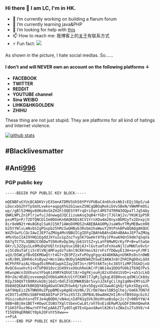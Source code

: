 ### Hi there 👋 I am LC, I'm in HK.


- 🔭 I’m currently working on building a flarum forum
- 🌱 I’m currently learning java&PHP
- 🤔 I’m looking for help with [this](https://github.com/dexif/telegram)
- 📫 How to reach me: 我博客上的[关于](https://blog.alevel.tech/about/)有联系方式
- ⚡ Fun fact: ![](https://stallman.org/no-facebook.png)

As shown in the picture, I hate social medias. So......
#### I don't and will NEVER own an account on the following platforms ↓
- **FACEBOOK**
- **TWITTER**
- **REDDIT**
- **YOUTUBE channel**
- **Sina WEIBO**
- **LIHKG&HKGOLDEN**
- **ZHIHU**



These thing are not just stupid. They are platforms for all kind of hatings and Internet violence.

[![github stats](https://github-readme-stats.vercel.app/api?username=LCinHK)](https://github.com/anuraghazra/github-readme-stats)


## #Blacklivesmatter
## #Anti[996](https://996.icu)

### PGP public key
```
-----BEGIN PGP PUBLIC KEY BLOCK-----

mQENBFuGYUsBCADKVrzEXSmnATDMV5Uh50YPYVPUBaC4n6hzksNbIcEQj38p5/uA
LDocxbG2hYTp5mXLvwko+aqpgXhG2G1uwxZSNCgQBGqRokibVv5BeN/VWmMFmOSi
wp//gBl52HWgv8OKo0oSkZH2hlOQESY9frqOrzXqnl4M5T4TRRW3OQpaTlJq54Ay
QWKLWPLZn1PlrjwfujJdnwwgdJQC1izumAsq3qB4rYGDrjTJGlWj2v/YKUK1pP5R
pxuMTp+P/7ZDTQNCDiIm0DOoKn0AQK6Di8CV1YrnXDw4m2OnyxBbM2yTx2DnxpjU
8ir8eWN2t+Wu8GKqlSaHJ15Kf1AWoDXMQS2nABEBAAG0MyJsaW9uYTMyMEBwcm90
b25tYWlsLmNvbSIgPGxpb25hMzIwQHByb3Rvbm1haWwuY29tPokBPwQQAQgAKQUC
W4ZhSwYLCQcIAwIJEP7aZMUg4MsVBBUICgIDFgIBAhkBAhsDAh4BAAoJEP7aZMUg
4MsVGoIIAI9YHQ1EgddJkYu2u1pZozTvg5K7Gwmkt9f8y1FRsw69Qn59dm7qSqVa
OA7gTCTVL3QBNJCO6DwTS98nRvDp3Hyjb61VtSZ+yLaYF6MwM2rKyfP+B+wt5aGm
6Kr/L32Zgu1Le9MuDqYUQltn1kpVux16BjAJ+lGutumTxFnXoaNjlCoMWUle9vSr
xj5Cd9uTaFji5rOlVNjAMFaydzTs8nl9CKKYmoi92rnFsffDQwyE13H+o+yF/MF1
aqV/DSWCpfBvOIKMOwQtrt4G7+ZD3PZzxFxPOygFgqc4X4DKNAynU9KRs0stn0WB
ssR/80L1DHh6cXsByw2+Wcn1Wu/BUDy5AQ0EW4ZhSwEIAKWJn8rZhRIRgD0xLGOX
WCPhFRFazALYOagd5cRMo01wphIZay28T3s+/0P5t6KTojkc385Y1zMPJ5GkDjxU
0vQC6uuehch1+XTUP8O10zc2U49VsxOUuhReUACrPjN614a1DDUfU0k2T69Q7PvS
HEwnpWcn3UXhvnsYFbq6149RYkQhUCt8/+OgFKjouHj82sXhd41SVD+i+a51cLkQ
R9+2m/4EdDjovxemqbIVObGa0KdcU1tFCKWXlTJgRj1gkqL85BHvoLqd9KiCk8dy
RIpJ50QXTt00RXvkU8j16d1r0dlZlO2MWKBSBr5vynJZkFgCilXgIqHN+EMYsGJP
Db8AEQEAAYkBKQQYAQgAEwUCW4ZhSwkQ/tpkxSDgyxUCGwwACgkQ/tpkxSDgyxVL
GAf9HpEizZ6TNNO0uIPppBMEvpAg6EvUzNk/ZCrOm7AexlQB5glhej/Gm6k7DN7d
eCDV71vEMOzSbBFH4EA8IPaFJF5vzX57Zc1RPB4L9bwAH42HIiRroTB9SUgcbzXJ
PGsico8uhto+dTFJe4qBODH/vN4oLnIdFN1qSVk3HzHYueBs6pc2crZ+00bYtW/4
08B+8Bj8e1BET+HOwoCIU8U7XgltSbenCwL8t/ohT6vEidERwMJpGDFI0mXQmwhA
F1GH3fXuz96w/nFFfmCpAAkZT7ydOlq6TEvGpaxdAwnl82KslxZWaIs2Tu9V8/+4
fI5Q99qERN8CY0pk2OFshY5Xww==
=+PiA
-----END PGP PUBLIC KEY BLOCK-----

```
